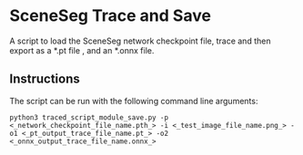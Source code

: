 # SceneSeg Trace and Save
A script to load the SceneSeg network checkpoint file, trace and then export as a *.pt file , and an *.onnx file.

## Instructions
The script can be run with the following command line arguments:
```
python3 traced_script_module_save.py -p <_network_checkpoint_file_name.pth_> -i <_test_image_file_name.png_> -o1 <_pt_output_trace_file_name.pt_> -o2 <_onnx_output_trace_file_name.onnx_>
```
